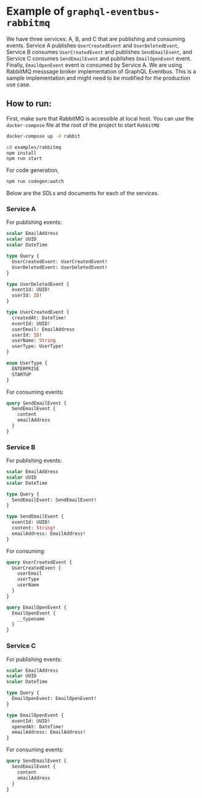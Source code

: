 # Example of `graphql-eventbus-rabbitmq`

We have three services: A, B, and C that are publishing and consuming events. Service A publishes `UserCreatedEvent` and `UserDeletedEvent`, Service B consumes `UserCreatedEvent` and publishes `SendEmailEvent`, and Service C consumes `SendEmailEvent` and publishes `EmailOpenEvent` event. Finally, `EmailOpenEvent` event is consumed by Service A. We are using RabbitMQ messsage broker implementation of GraphQL Eventbus. This is a sample implementation and might need to be modified for the production use case.

## How to run:

First, make sure that RabbitMQ is accessible at local host. You can use the `docker-compose` file at the root of the project to start `RabbitMQ`

```bash
docker-compose up -d rabbit
```

```bash
cd examples/rabbitmq
npm install
npm run start
```

For code generation,

```bash
npm run codegen:watch
```

Below are the SDLs and documents for each of the services.

### Service A

For publishing events:

```graphql title="examples/rabbit-mq/src/serviceA/schema-event.graphql"
scalar EmailAddress
scalar UUID
scalar DateTime

type Query {
  UserCreatedEvent: UserCreatedEvent!
  UserDeletedEvent: UserDeletedEvent!
}

type UserDeletedEvent {
  eventId: UUID!
  userId: ID!
}

type UserCreatedEvent {
  createdAt: DateTime!
  eventId: UUID!
  userEmail: EmailAddress
  userId: ID!
  userName: String
  userType: UserType!
}

enum UserType {
  ENTERPRISE
  STARTUP
}
```

For consuming events:

```graphql title="examples/rabbit-mq/src/serviceA/event-consumer.graphql"
query SendEmailEvent {
  SendEmailEvent {
    content
    emailAddress
  }
}
```

### Service B

For publishing events:

```graphql title="examples/rabbit-mq/src/serviceB/schema-event.graphql"
scalar EmailAddress
scalar UUID
scalar DateTime

type Query {
  SendEmailEvent: SendEmailEvent!
}

type SendEmailEvent {
  eventId: UUID!
  content: String!
  emailAddress: EmailAddress!
}
```

For consuming:

```graphql title="examples/rabbit-mq/src/serviceB/event-consumer.graphql"
query UserCreatedEvent {
  UserCreatedEvent {
    userEmail
    userType
    userName
  }
}

query EmailOpenEvent {
  EmailOpenEvent {
    __typename
  }
}
```

### Service C

For publishing events:

```graphql title="examples/rabbit-mq/src/serviceC/schema-event.graphql"
scalar EmailAddress
scalar UUID
scalar DateTime

type Query {
  EmailOpenEvent: EmailOpenEvent!
}

type EmailOpenEvent {
  eventId: UUID!
  openedAt: DateTime!
  emailAddress: EmailAddress!
}
```

For consuming events:

```graphql title="examples/rabbit-mq/src/serviceB/event-consumer.graphql"
query SendEmailEvent {
  SendEmailEvent {
    content
    emailAddress
  }
}
```
